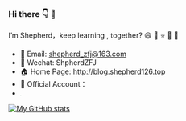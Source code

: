 ### Hi there :point_down: 👋 

I’m Shepherd，keep learning , together? :smile: :sparkling_heart: :star:  :city_sunrise: :tiger: 


- :love_letter: Email: shepherd_zfj@163.com
- :speech_balloon: Wechat: ShpherdZFJ
- 🏠 Home Page: http://blog.shepherd126.top
- :house_with_garden: Official Account：
- <img src="https://markdown-file-zfj.oss-cn-hangzhou.aliyuncs.com/Official%20Account.jpg" style="zoom: 10%;" />

[![My GitHub stats](https://github-readme-stats.vercel.app/api?username=shepherdZFJ&show_icons=true&count_private=false&theme=tokyonight)](https://github.com/anuraghazra/github-readme-stats)

